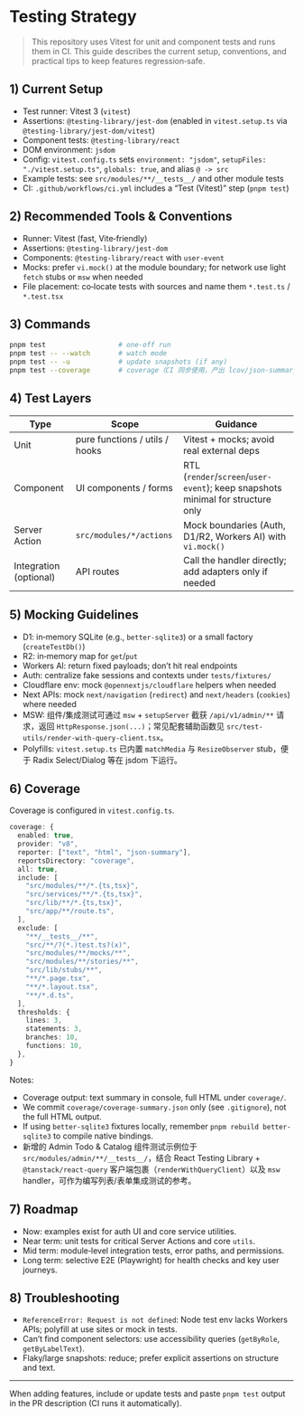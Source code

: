 # Testing Strategy

>This repository uses Vitest for unit and component tests and runs them in CI. This guide describes the current setup, conventions, and practical tips to keep features regression‑safe.

## 1) Current Setup
- Test runner: Vitest 3 (`vitest`)
- Assertions: `@testing-library/jest-dom` (enabled in `vitest.setup.ts` via `@testing-library/jest-dom/vitest`)
- Component tests: `@testing-library/react`
- DOM environment: `jsdom`
- Config: `vitest.config.ts` sets `environment: "jsdom"`, `setupFiles: "./vitest.setup.ts"`, `globals: true`, and alias `@ -> src`
- Example tests: see `src/modules/**/__tests__/` and other module tests
- CI: `.github/workflows/ci.yml` includes a “Test (Vitest)” step (`pnpm test`)

## 2) Recommended Tools & Conventions
- Runner: Vitest (fast, Vite‑friendly)
- Assertions: `@testing-library/jest-dom`
- Components: `@testing-library/react` with `user-event`
- Mocks: prefer `vi.mock()` at the module boundary; for network use light `fetch` stubs or `msw` when needed
- File placement: co‑locate tests with sources and name them `*.test.ts` / `*.test.tsx`

## 3) Commands
```bash
pnpm test                  # one‑off run
pnpm test -- --watch       # watch mode
pnpm test -- -u            # update snapshots (if any)
pnpm test --coverage       # coverage（CI 同步使用，产出 lcov/json-summary/html）
```

## 4) Test Layers
| Type | Scope | Guidance |
| --- | --- | --- |
| Unit | pure functions / utils / hooks | Vitest + mocks; avoid real external deps |
| Component | UI components / forms | RTL (`render`/`screen`/`user-event`); keep snapshots minimal for structure only |
| Server Action | `src/modules/*/actions` | Mock boundaries (Auth, D1/R2, Workers AI) with `vi.mock()` |
| Integration (optional) | API routes | Call the handler directly; add adapters only if needed |

## 5) Mocking Guidelines
- D1: in‑memory SQLite (e.g., `better-sqlite3`) or a small factory (`createTestDb()`)
- R2: in‑memory map for `get`/`put`
- Workers AI: return fixed payloads; don’t hit real endpoints
- Auth: centralize fake sessions and contexts under `tests/fixtures/`
- Cloudflare env: mock `@opennextjs/cloudflare` helpers when needed
- Next APIs: mock `next/navigation` (`redirect`) and `next/headers` (`cookies`) where needed
- MSW: 组件/集成测试可通过 `msw` + `setupServer` 截获 `/api/v1/admin/**` 请求，返回 `HttpResponse.json(...)`；常见配套辅助函数见 `src/test-utils/render-with-query-client.tsx`。
- Polyfills: `vitest.setup.ts` 已内置 `matchMedia` 与 `ResizeObserver` stub，便于 Radix Select/Dialog 等在 jsdom 下运行。

## 6) Coverage
Coverage is configured in `vitest.config.ts`.

```ts
coverage: {
  enabled: true,
  provider: "v8",
  reporter: ["text", "html", "json-summary"],
  reportsDirectory: "coverage",
  all: true,
  include: [
    "src/modules/**/*.{ts,tsx}",
    "src/services/**/*.{ts,tsx}",
    "src/lib/**/*.{ts,tsx}",
    "src/app/**/route.ts",
  ],
  exclude: [
    "**/__tests__/**",
    "src/**/?(*.)test.ts?(x)",
    "src/modules/**/mocks/**",
    "src/modules/**/stories/**",
    "src/lib/stubs/**",
    "**/*.page.tsx",
    "**/*.layout.tsx",
    "**/*.d.ts",
  ],
  thresholds: {
    lines: 3,
    statements: 3,
    branches: 10,
    functions: 10,
  },
}
```

Notes:
- Coverage output: text summary in console, full HTML under `coverage/`.
- We commit `coverage/coverage-summary.json` only (see `.gitignore`), not the full HTML output.
- If using `better-sqlite3` fixtures locally, remember `pnpm rebuild better-sqlite3` to compile native bindings.
- 新增的 Admin Todo & Catalog 组件测试示例位于 `src/modules/admin/**/__tests__/`，结合 React Testing Library + `@tanstack/react-query` 客户端包裹（`renderWithQueryClient`）以及 `msw` handler，可作为编写列表/表单集成测试的参考。

## 7) Roadmap
- Now: examples exist for auth UI and core service utilities.
- Near term: unit tests for critical Server Actions and core `utils`.
- Mid term: module‑level integration tests, error paths, and permissions.
- Long term: selective E2E (Playwright) for health checks and key user journeys.

## 8) Troubleshooting
- `ReferenceError: Request is not defined`: Node test env lacks Workers APIs; polyfill at use sites or mock in tests.
- Can’t find component selectors: use accessibility queries (`getByRole`, `getByLabelText`).
- Flaky/large snapshots: reduce; prefer explicit assertions on structure and text.

---

When adding features, include or update tests and paste `pnpm test` output in the PR description (CI runs it automatically).

